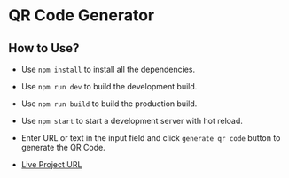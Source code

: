 # QR Code Generator

## How to Use?

* Use `npm install` to install all the dependencies.

* Use `npm run dev` to build the development build.

* Use `npm run build` to build the production build.

* Use `npm start` to start a development server with hot reload.

* Enter URL or text in the input field and click `generate qr code` button to generate the QR Code.

* [Live Project URL](https://sukhjinderarora.com/qr-code-generator/)